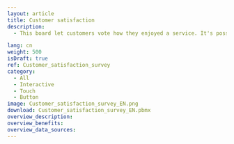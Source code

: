 ```yaml
---
layout: article
title: Customer satisfaction
description: 
  - This board let customers vote how they enjoyed a service. It's possible to view the results and send them via email.

lang: cn
weight: 500
isDraft: true
ref: Customer_satisfaction_survey
category:
  - All
  - Interactive
  - Touch
  - Button
image: Customer_satisfaction_survey_EN.png
download: Customer_satisfaction_survey_EN.pbmx
overview_description:
overview_benefits:
overview_data_sources:
---
```

